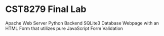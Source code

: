 # CST8279 Final Lab
Apache Web Server
Python Backend
SQLite3 Database
Webpage with an HTML Form that utilizes pure JavaScript Form Validation